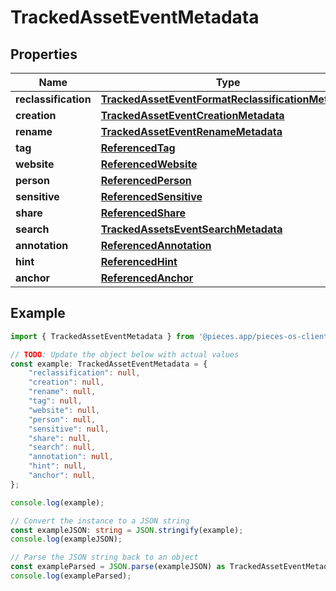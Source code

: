 
# TrackedAssetEventMetadata


## Properties

Name | Type
------------ | -------------
**reclassification** | [**TrackedAssetEventFormatReclassificationMetadata**](TrackedAssetEventFormatReclassificationMetadata)
**creation** | [**TrackedAssetEventCreationMetadata**](TrackedAssetEventCreationMetadata)
**rename** | [**TrackedAssetEventRenameMetadata**](TrackedAssetEventRenameMetadata)
**tag** | [**ReferencedTag**](ReferencedTag)
**website** | [**ReferencedWebsite**](ReferencedWebsite)
**person** | [**ReferencedPerson**](ReferencedPerson)
**sensitive** | [**ReferencedSensitive**](ReferencedSensitive)
**share** | [**ReferencedShare**](ReferencedShare)
**search** | [**TrackedAssetsEventSearchMetadata**](TrackedAssetsEventSearchMetadata)
**annotation** | [**ReferencedAnnotation**](ReferencedAnnotation)
**hint** | [**ReferencedHint**](ReferencedHint)
**anchor** | [**ReferencedAnchor**](ReferencedAnchor)

## Example

```typescript
import { TrackedAssetEventMetadata } from '@pieces.app/pieces-os-client';

// TODO: Update the object below with actual values
const example: TrackedAssetEventMetadata = {
    "reclassification": null,
    "creation": null,
    "rename": null,
    "tag": null,
    "website": null,
    "person": null,
    "sensitive": null,
    "share": null,
    "search": null,
    "annotation": null,
    "hint": null,
    "anchor": null,
};

console.log(example);

// Convert the instance to a JSON string
const exampleJSON: string = JSON.stringify(example);
console.log(exampleJSON);

// Parse the JSON string back to an object
const exampleParsed = JSON.parse(exampleJSON) as TrackedAssetEventMetadata;
console.log(exampleParsed);
```


